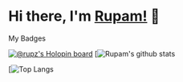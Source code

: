 # Hi there, I'm [Rupam!](https://iRupam.github.io)  👋
My Badges

[![@rupz's Holopin board](https://holopin.io/api/user/board?user=rupz)](https://holopin.io/@rupz)
[![Rupam's github stats](https://github-readme-stats.vercel.app/api?username=iRupam&show_icons=true&theme=tokyonight)
</br>

[![Top Langs](https://github-readme-stats.vercel.app/api/top-langs/?username=iRupam&theme=tokyonight)




<!--
**iRupam/iRupam** is a ✨ _special_ ✨ repository because its `README.md` (this file) appears on your GitHub profile.

Here are some ideas to get you started:

- 🔭 I’m currently working on ...
- 🌱 I’m currently learning ...
- 👯 I’m looking to collaborate on ...
- 🤔 I’m looking for help with ...
- 💬 Ask me about ...
- 📫 How to reach me: ...
- 😄 Pronouns: ...
- ⚡ Fun fact: ...
-->
